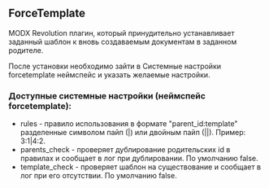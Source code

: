 ## ForceTemplate

MODX Revolution плагин, который принудительно устанавливает заданный шаблон к вновь создаваемым документам в заданном родителе.   

После установки необходимо зайти в Системные настройки forcetemplate неймспейс и указать желаемые настройки. 


### Доступные системные настройки (неймспейс forcetemplate):

* rules - правило использования в формате "parent_id:template" разделенные символом пайп (|) или двойным пайп (||). Пример: 3:1|4:2.
* parents_check - проверяет дублирование родительских id в правилах и сообщает в лог при дублировании. По умолчанию false.
* template_check - проверяет шаблон на существование и сообщает в лог при его отсутствии. По умолчанию false.